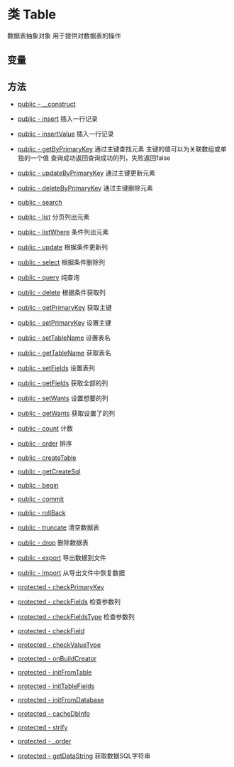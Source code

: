 #  类 Table

数据表抽象对象
用于提供对数据表的操作



## 变量


## 方法


- [public - __construct](Table/__construct.md)
    
- [public - insert](Table/insert.md)
    插入一行记录
- [public - insertValue](Table/insertValue.md)
    插入一行记录
- [public - getByPrimaryKey](Table/getByPrimaryKey.md)
    通过主键查找元素
主键的值可以为关联数组或单独的一个值
查询成功返回查询成功的列，失败返回false

- [public - updateByPrimaryKey](Table/updateByPrimaryKey.md)
    通过主键更新元素

- [public - deleteByPrimaryKey](Table/deleteByPrimaryKey.md)
    通过主键删除元素

- [public - search](Table/search.md)
    
- [public - list](Table/list.md)
    分页列出元素

- [public - listWhere](Table/listWhere.md)
    条件列出元素

- [public - update](Table/update.md)
    根据条件更新列

- [public - select](Table/select.md)
    根据条件删除列

- [public - query](Table/query.md)
    纯查询

- [public - delete](Table/delete.md)
    根据条件获取列

- [public - getPrimaryKey](Table/getPrimaryKey.md)
    获取主键

- [public - setPrimaryKey](Table/setPrimaryKey.md)
    设置主键

- [public - setTableName](Table/setTableName.md)
    设置表名

- [public - getTableName](Table/getTableName.md)
    获取表名

- [public - setFields](Table/setFields.md)
    设置表列

- [public - getFields](Table/getFields.md)
    获取全部的列

- [public - setWants](Table/setWants.md)
    设置想要的列

- [public - getWants](Table/getWants.md)
    获取设置了的列

- [public - count](Table/count.md)
    计数

- [public - order](Table/order.md)
    排序

- [public - createTable](Table/createTable.md)
    
- [public - getCreateSql](Table/getCreateSql.md)
    
- [public - begin](Table/begin.md)
    
- [public - commit](Table/commit.md)
    
- [public - rollBack](Table/rollBack.md)
    
- [public - truncate](Table/truncate.md)
    清空数据表

- [public - drop](Table/drop.md)
    删除数据表

- [public - export](Table/export.md)
    导出数据到文件

- [public - import](Table/import.md)
    从导出文件中恢复数据

- [protected - checkPrimaryKey](Table/checkPrimaryKey.md)
    
- [protected - checkFields](Table/checkFields.md)
    检查参数列

- [protected - checkFieldsType](Table/checkFieldsType.md)
    检查参数列

- [protected - checkField](Table/checkField.md)
    
- [protected - checkValueType](Table/checkValueType.md)
    
- [protected - onBuildCreator](Table/onBuildCreator.md)
    
- [protected - initFromTable](Table/initFromTable.md)
    
- [protected - initTableFields](Table/initTableFields.md)
    
- [protected - initFromDatabase](Table/initFromDatabase.md)
    
- [protected - cacheDbInfo](Table/cacheDbInfo.md)
    
- [protected - strify](Table/strify.md)
    
- [protected - _order](Table/_order.md)
    
- [protected - getDataString](Table/getDataString.md)
    获取数据SQL字符串


